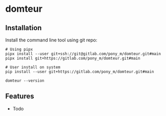 # domteur

## Installation

Install the command line tool using git repo:
    
    # Using pipx
    pipx install --user git+ssh://git@gitlab.com/pony_m/domteur.git#main
    pipx install git+https://gitlab.com/pony_m/domteur.git#main

    # User install on system
    pip install --user git+https://gitlab.com/pony_m/domteur.git#main

    domteur --version



## Features

- Todo